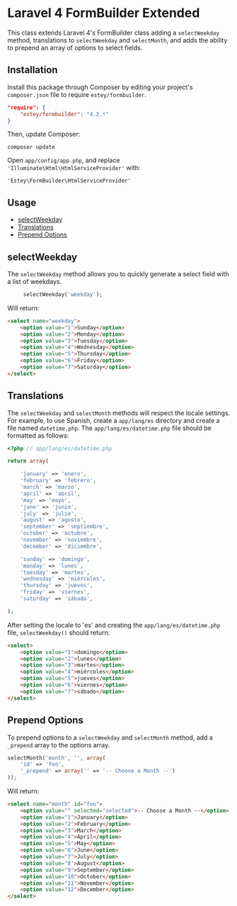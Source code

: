 Laravel 4 FormBuilder Extended
==============================

This class extends Laravel 4's FormBuilder class adding a `selectWeekday` method, translations to `selectWeekday` and `selectMonth`, and adds the ability to prepend an array of options to select fields.

Installation
------------

Install this package through Composer by editing your project's `composer.json` file to require `estey/formbuilder`.

``` json
"require": {
    "estey/formbuilder": "4.2.*"
}
```

Then, update Composer:

    composer update

Open `app/config/app.php`, and replace `'Illuminate\Html\HtmlServiceProvider'` with:

    'Estey\FormBuilder\HtmlServiceProvider'

Usage
-----

- [selectWeekday](#selectweekday)
- [Translations](#translations)
- [Prepend Options](#prepend-options)

selectWeekday
-------------

The `selectWeekday` method allows you to quickly generate a select field with a list of weekdays.

``` php
     selectWeekday('weekday');
```

Will return:

``` html
<select name="weekday">
    <option value="1">Sunday</option>
    <option value="2">Monday</option>
    <option value="3">Tuesday</option>
    <option value="4">Wednesday</option>
    <option value="5">Thursday</option>
    <option value="6">Friday</option>
    <option value="7">Saturday</option>
</select>
```

Translations
------------

The `selectWeekday` and `selectMonth` methods will respect the locale settings. For example, to use Spanish, create a `app/lang/es` directory and create a file named `datetime.php`. The `app/lang/es/datetime.php` file should be formatted as follows:

``` php
<?php // app/lang/es/datetime.php

return array(

    'january' => 'enero',
    'february' => 'febrero',
    'march' => 'marzo',
    'april' => 'abril',
    'may' => 'mayo',
    'june' => 'junio',
    'july' => 'julio',
    'august' => 'agosto',
    'september' => 'septiembre',
    'october' => 'octubre',
    'november' => 'noviembre',
    'december' => 'diciembre',

    'sunday' => 'domingo',
    'monday' => 'lunes',
    'tuesday' => 'martes',
    'wednesday' => 'miércoles',
    'thursday' => 'jueves',
    'friday' => 'viernes',
    'saturday' => 'sábado',

);
```

After setting the locale to 'es' and creating the `app/lang/es/datetime.php` file, `selectWeekday()` should return:

``` html
<select>
    <option value="1">domingo</option>
    <option value="2">lunes</option>
    <option value="3">martes</option>
    <option value="4">miércoles</option>
    <option value="5">jueves</option>
    <option value="6">viernes</option>
    <option value="7">sábado</option>
</select>     
```

Prepend Options
---------------

To prepend options to a `selectWeekday` and `selectMonth` method, add a `_prepend` array to the options array.

``` php
selectMonth('month', '', array(
    'id' => 'foo', 
    '_prepend' => array('' => '-- Choose a Month --')
));
```

Will return:

``` html
<select name="month" id="foo">
    <option value="" selected="selected">-- Choose a Month --</option>
    <option value="1">January</option>
    <option value="2">February</option>
    <option value="3">March</option>
    <option value="4">April</option>
    <option value="5">May</option>
    <option value="6">June</option>
    <option value="7">July</option>
    <option value="8">August</option>
    <option value="9">September</option>
    <option value="10">October</option>
    <option value="11">November</option>
    <option value="12">December</option>
</select>   
```  